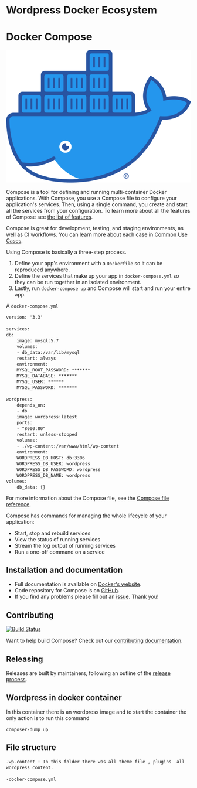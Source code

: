 # Wordpress Docker Ecosystem

Docker Compose
==============
![Docker Compose](Moby-logo.png?raw=true "Docker Compose Logo")

Compose is a tool for defining and running multi-container Docker applications.
With Compose, you use a Compose file to configure your application's services.
Then, using a single command, you create and start all the services
from your configuration. To learn more about all the features of Compose
see [the list of features](https://github.com/docker/docker.github.io/blob/master/compose/index.md#features).

Compose is great for development, testing, and staging environments, as well as
CI workflows. You can learn more about each case in
[Common Use Cases](https://github.com/docker/docker.github.io/blob/master/compose/index.md#common-use-cases).

Using Compose is basically a three-step process.

1. Define your app's environment with a `Dockerfile` so it can be
reproduced anywhere.
2. Define the services that make up your app in `docker-compose.yml` so
they can be run together in an isolated environment.
3. Lastly, run `docker-compose up` and Compose will start and run your entire app.

A `docker-compose.yml`

    version: '3.3'

    services:
    db:
        image: mysql:5.7
        volumes:
        - db_data:/var/lib/mysql
        restart: always
        environment:
        MYSQL_ROOT_PASSWORD: *******
        MYSQL_DATABASE: *******
        MYSQL_USER: ******
        MYSQL_PASSWORD: *******

    wordpress:
        depends_on:
        - db
        image: wordpress:latest
        ports:
        - "8000:80"
        restart: unless-stopped
        volumes:
        - ./wp-content:/var/www/html/wp-content
        environment:
        WORDPRESS_DB_HOST: db:3306
        WORDPRESS_DB_USER: wordpress
        WORDPRESS_DB_PASSWORD: wordpress
        WORDPRESS_DB_NAME: wordpress
    volumes:
        db_data: {}

For more information about the Compose file, see the
[Compose file reference](https://github.com/docker/docker.github.io/blob/master/compose/compose-file/compose-versioning.md).

Compose has commands for managing the whole lifecycle of your application:

 * Start, stop and rebuild services
 * View the status of running services
 * Stream the log output of running services
 * Run a one-off command on a service

Installation and documentation
------------------------------

- Full documentation is available on [Docker's website](https://docs.docker.com/compose/).
- Code repository for Compose is on [GitHub](https://github.com/docker/compose).
- If you find any problems please fill out an [issue](https://github.com/docker/compose/issues/new/choose). Thank you!

Contributing
------------

[![Build Status](https://ci-next.docker.com/public/buildStatus/icon?job=compose/master)](https://ci-next.docker.com/public/job/compose/job/master/)

Want to help build Compose? Check out our [contributing documentation](https://github.com/docker/compose/blob/master/CONTRIBUTING.md).

Releasing
---------

Releases are built by maintainers, following an outline of the [release process](https://github.com/docker/compose/blob/master/project/RELEASE-PROCESS.md).

Wordpress in docker container
---------
In this container there is an wordpress image and to start the container the only action is to run this command 

    composer-dump up

File structure
---------
    -wp-content : In this folder there was all theme file , plugins  all wordpress content.

    -docker-compose.yml